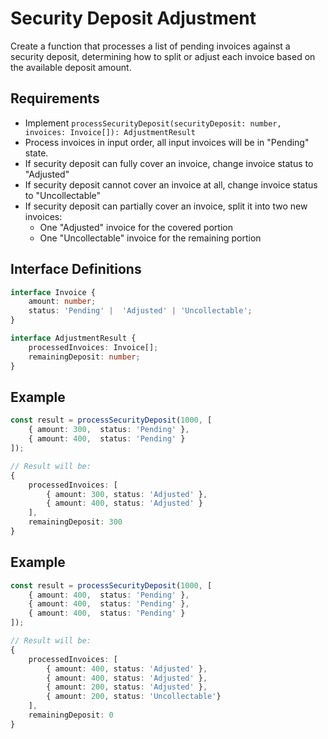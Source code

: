 # Security Deposit Adjustment

Create a function that processes a list of pending invoices against a security deposit, determining how to split or adjust each invoice based on the available deposit amount.

## Requirements
- Implement `processSecurityDeposit(securityDeposit: number, invoices: Invoice[]): AdjustmentResult`
- Process invoices in input order, all input invoices will be in "Pending" state.
- If security deposit can fully cover an invoice, change invoice status to "Adjusted"
- If security deposit cannot cover an invoice at all, change invoice status to "Uncollectable"
- If security deposit can partially cover an invoice, split it into two new invoices:
  - One "Adjusted" invoice for the covered portion
  - One "Uncollectable" invoice for the remaining portion 

## Interface Definitions
```typescript
interface Invoice {
    amount: number; 
    status: 'Pending' |  'Adjusted' | 'Uncollectable';
}

interface AdjustmentResult {
    processedInvoices: Invoice[];
    remainingDeposit: number;
}
```

## Example
```typescript
const result = processSecurityDeposit(1000, [
    { amount: 300,  status: 'Pending' },
    { amount: 400,  status: 'Pending' }
]);

// Result will be:
{
    processedInvoices: [
        { amount: 300, status: 'Adjusted' },
        { amount: 400, status: 'Adjusted' }
    ],
    remainingDeposit: 300
}
```


## Example
```typescript
const result = processSecurityDeposit(1000, [
    { amount: 400,  status: 'Pending' },
    { amount: 400,  status: 'Pending' },
    { amount: 400,  status: 'Pending' }
]);

// Result will be:
{
    processedInvoices: [
        { amount: 400, status: 'Adjusted' },
        { amount: 400, status: 'Adjusted' },
        { amount: 200, status: 'Adjusted' },
        { amount: 200, status: 'Uncollectable'}
    ],
    remainingDeposit: 0
}
```
